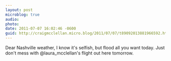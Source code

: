 ```yaml
---
layout: post
microblog: true
audio: 
photo: 
date: 2011-07-07 16:02:46 -0600
guid: http://craigmcclellan.micro.blog/2011/07/07/t89092013881966592.html
---
```

Dear Nashville weather, I know it's selfish, but flood all you want today. Just don't mess with @laura_mcclellan's flight out here tomorrow.
